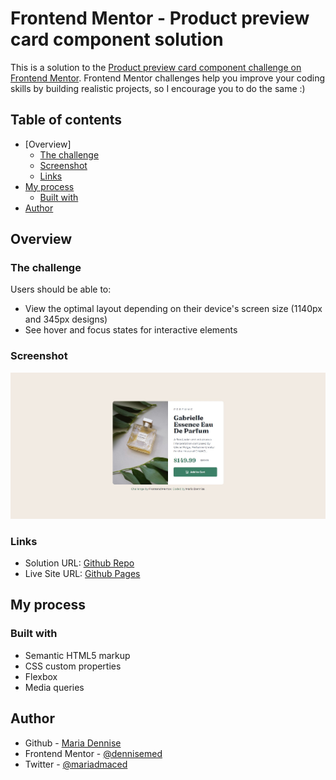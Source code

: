 # Frontend Mentor - Product preview card component solution

This is a solution to the [Product preview card component challenge on Frontend Mentor](https://www.frontendmentor.io/challenges/product-preview-card-component-GO7UmttRfa). Frontend Mentor challenges help you improve your coding skills by building realistic projects, so I encourage you to do the same :) 

## Table of contents

- [Overview]
  - [The challenge](#the-challenge)
  - [Screenshot](#screenshot)
  - [Links](#links)
- [My process](#my-process)
  - [Built with](#built-with)
- [Author](#author)

## Overview

### The challenge

Users should be able to:

- View the optimal layout depending on their device's screen size (1140px and 345px designs)
- See hover and focus states for interactive elements

### Screenshot

![Desktop design here](./design/desktop-design.jpg)

### Links

- Solution URL: [Github Repo](https://github.com/dennisemed/Product-card)
- Live Site URL: [Github Pages](https://dennisemed.github.io/Product-card)

## My process

### Built with

- Semantic HTML5 markup
- CSS custom properties
- Flexbox
- Media queries

## Author

- Github - [Maria Dennise](https://github.com/dennisemed)
- Frontend Mentor - [@dennisemed](https://www.frontendmentor.io/profile/dennisemed)
- Twitter - [@mariadmaced](https://www.twitter.com/mariadmaced)
